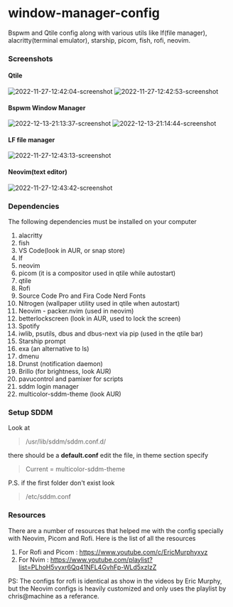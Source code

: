# window-manager-config
Bspwm and Qtile config along with various utils like lf(file manager), alacritty(terminal emulator), starship, picom, fish, rofi, neovim.

### Screenshots

#### Qtile
![2022-11-27-12:42:04-screenshot](https://user-images.githubusercontent.com/99042379/204123763-f96fd977-bd79-407e-b6c5-56d75d0fb0c1.png)
![2022-11-27-12:42:53-screenshot](https://user-images.githubusercontent.com/99042379/204123770-fc6a0bc7-bb50-46c7-b021-86f92f612124.png)

#### Bspwm Window Manager
![2022-12-13-21:13:37-screenshot](https://user-images.githubusercontent.com/99042379/208378056-10cc7a06-cccc-4b2c-b247-47f5548f9c9c.png)
![2022-12-13-21:14:44-screenshot](https://user-images.githubusercontent.com/99042379/208378070-197abd98-1bc8-4e7c-9e03-2a33b62b6022.png)

#### LF file manager
![2022-11-27-12:43:13-screenshot](https://user-images.githubusercontent.com/99042379/204123773-ed06c706-bfb7-4fd3-850f-eee3fbbfbb62.png)

#### Neovim(text editor)
![2022-11-27-12:43:42-screenshot](https://user-images.githubusercontent.com/99042379/204123780-effde93b-9cda-43fa-860f-90e250879bf2.png)



### Dependencies
The following dependencies must be installed on your computer
1. alacritty
2. fish
3. VS Code(look in AUR, or snap store) 
4. lf
5. neovim
6. picom (it is a compositor used in qtile while autostart)
7. qtile
8. Rofi
9. Source Code Pro and Fira Code Nerd Fonts
10. Nitrogen (wallpaper utility used in qtile when autostart)
11. Neovim - packer.nvim (used in neovim)
12. betterlockscreen (look in AUR, used to lock the screen)
13. Spotify 
14. iwlib, psutils, dbus and dbus-next via pip (used in the qtile bar)
15. Starship prompt
16. exa (an alternative to ls)
17. dmenu
18. Drunst (notification daemon)
19. Brillo (for brightness, look AUR)
20. pavucontrol and pamixer for scripts
21. sddm login manager
22. multicolor-sddm-theme (look AUR)

### Setup SDDM
Look at
> /usr/lib/sddm/sddm.conf.d/

there should be a **default.conf** edit the file, in theme section specify

> Current = multicolor-sddm-theme

P.S. if the first folder don't exist look 

> /etc/sddm.conf

### Resources
There are a number of resources that helped me with the config specially with Neovim, Picom and Rofi. Here is the list of all the resources 
1. For Rofi and Picom : https://www.youtube.com/c/EricMurphyxyz
2. For Nvim : https://www.youtube.com/playlist?list=PLhoH5vyxr6Qq41NFL4GvhFp-WLd5xzIzZ

PS: The configs for rofi is identical as show in the videos by Eric Murphy, but the Neovim configs is heavily customized and only uses the playlist by chris@machine as a referance.

